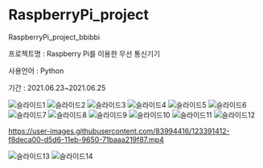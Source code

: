 # RaspberryPi_project
RaspberryPi_project_bbibbi


프로젝트명 : Raspberry Pi를 이용한 무선 통신기기


사용언어 : Python


기간 : 2021.06.23~2021.06.25


![슬라이드1](https://user-images.githubusercontent.com/83994416/123388591-ec0ca700-d5d3-11eb-8658-991146142371.PNG)
![슬라이드2](https://user-images.githubusercontent.com/83994416/123388612-f29b1e80-d5d3-11eb-8dd8-cbc7c66f9d6b.PNG)
![슬라이드3](https://user-images.githubusercontent.com/83994416/123388616-f464e200-d5d3-11eb-8f7c-76e4b5d3a95a.PNG)
![슬라이드4](https://user-images.githubusercontent.com/83994416/123388623-f6c73c00-d5d3-11eb-8480-28881e63aab4.PNG)
![슬라이드5](https://user-images.githubusercontent.com/83994416/123388627-f75fd280-d5d3-11eb-8b2b-b807c83e6792.PNG)
![슬라이드6](https://user-images.githubusercontent.com/83994416/123388637-fb8bf000-d5d3-11eb-85ed-65f5df46f825.PNG)
![슬라이드7](https://user-images.githubusercontent.com/83994416/123388640-fc248680-d5d3-11eb-81bc-0fdd34582b48.PNG)
![슬라이드8](https://user-images.githubusercontent.com/83994416/123388643-fcbd1d00-d5d3-11eb-88e2-85f6c4fd0f99.PNG)
![슬라이드9](https://user-images.githubusercontent.com/83994416/123388644-fcbd1d00-d5d3-11eb-888c-08fe45f0cc62.PNG)
![슬라이드10](https://user-images.githubusercontent.com/83994416/123388646-fd55b380-d5d3-11eb-96e9-8b13b70133ac.PNG)
![슬라이드11](https://user-images.githubusercontent.com/83994416/123388670-03e42b00-d5d4-11eb-9ab5-a965eedc688f.PNG)
![슬라이드12](https://user-images.githubusercontent.com/83994416/123388676-05adee80-d5d4-11eb-84dd-c39ef0dbd0cd.PNG)


https://user-images.githubusercontent.com/83994416/123391412-f8deca00-d5d6-11eb-9650-71baaa219f87.mp4


![슬라이드13](https://user-images.githubusercontent.com/83994416/123388679-06468500-d5d4-11eb-80af-5d1c0fbefdfa.PNG)
![슬라이드14](https://user-images.githubusercontent.com/83994416/123388683-06df1b80-d5d4-11eb-8ffa-e4a51a2dcdae.PNG)


